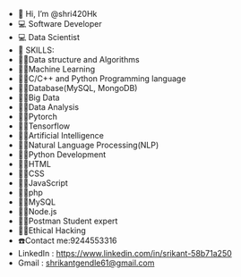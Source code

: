 - 👋 Hi, I’m @shri420Hk
- 💻 Software Developer
- 💻 Data Scientist
- 🏫 SKILLS:
- 🧑‍🎓Data structure and Algorithms
- 🧑‍🎓Machine Learning
- 🧑‍🎓C/C++ and Python Programming language
- 🧑‍🎓Database(MySQL, MongoDB)
- 🧑‍🎓Big Data
- 🧑‍🎓Data Analysis
- 🧑‍🎓Pytorch
- 🧑‍🎓Tensorflow
- 🧑‍🎓Artificial Intelligence
- 🧑‍🎓Natural Language Processing(NLP)
- 🧑‍🎓Python Development
- 🧑‍🎓HTML
- 🧑‍🎓CSS
- 🧑‍🎓JavaScript
- 🧑‍🎓php
- 🧑‍🎓MySQL
- 🧑‍🎓Node.js
- 🧑‍🎓Postman Student expert
- 🧑‍🎓Ethical Hacking
- ☎️Contact me:9244553316
- LinkedIn : https://www.linkedin.com/in/srikant-58b71a250
- Gmail : shrikantgendle61@gmail.com
